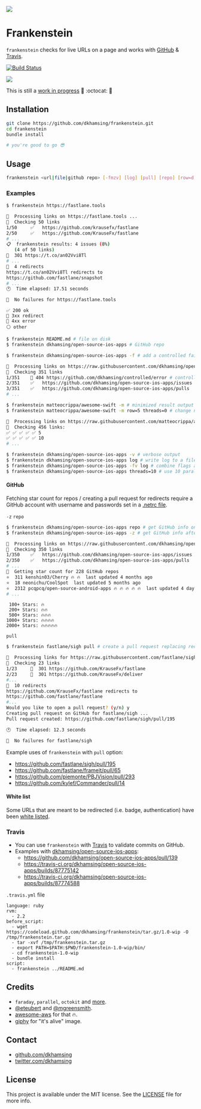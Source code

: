 ![](assets/its-alive.gif)

# Frankenstein

`frankenstein` checks for live URLs on a page and works with [GitHub](#github) & [Travis](#travis).

[![Build Status](https://travis-ci.org/dkhamsing/frankenstein.svg)](https://travis-ci.org/dkhamsing/frankenstein)

![](assets/demo.gif)

This is still a [work in progress](https://github.com/dkhamsing/frankenstein/issues/1) :runner: :octocat: :construction_worker:

## Installation

``` bash
git clone https://github.com/dkhamsing/frankenstein.git
cd frankenstein
bundle install

# you're good to go 😎
```

## Usage

``` bash
frankenstein <url|file|github repo> [-fmzv] [log] [pull] [repo] [row=d] [threads=d]
```

### Examples

``` bash
$ frankenstein https://fastlane.tools

🏃  Processing links on https://fastlane.tools ...
🔎  Checking 50 links
1/50 	 ✅   https://github.com/krausefx/fastlane
2/50 	 ✅   https://github.com/KrauseFx/fastlane
# ...
📋  frankenstein results: 4 issues (8%)
   (4 of 50 links)
🔶  301 https://t.co/an02Vvi8Tl
# ...
🔶  4 redirects
https://t.co/an02Vvi8Tl redirects to
https://github.com/fastlane/snapshot
# ...
🕐  Time elapsed: 17.51 seconds

🏃  No failures for https://fastlane.tools
```

```
✅ 200 ok
🔶 3xx redirect
🔴 4xx error
⚪ other
```

``` bash
$ frankenstein README.md # file on disk
$ frankenstein dkhamsing/open-source-ios-apps # GitHub repo
```

``` bash
$ frankenstein dkhamsing/open-source-ios-apps -f # add a controlled failure

🏃  Processing links on https://raw.githubusercontent.com/dkhamsing/open-source-ios-apps/master/README.md ...
🔎  Checking 351 links
1/351 	 🔴 404 https://github.com/dkhamsing/controlled/error # controlled failure
2/351 	 ✅   https://github.com/dkhamsing/open-source-ios-apps/issues
3/351 	 ✅   https://github.com/dkhamsing/open-source-ios-apps/pulls
# ...
```

``` bash
$ frankenstein matteocrippa/awesome-swift -m # minimized result output
$ frankenstein matteocrippa/awesome-swift -m row=5 threads=0 # change number of items per row (10 is the default, row option requires threads=0)

🏃  Processing links on https://raw.githubusercontent.com/matteocrippa/awesome-swift/master/README.md ...
🔎  Checking 456 links:
✅ ✅ ✅ ✅ ✅ 5
✅ ✅ ✅ ✅ ✅ 10
# ...
```

``` bash
$ frankenstein dkhamsing/open-source-ios-apps -v # verbose output
$ frankenstein dkhamsing/open-source-ios-apps log # write log to a file named franken_log
$ frankenstein dkhamsing/open-source-ios-apps -fv log # combine flags and options (flags have to be ahead of options)
$ frankenstein dkhamsing/open-source-ios-apps threads=10 # use 10 parallel threads (the default is 5, use threads=0 to disable threading)
```

#### GitHub

Fetching star count for repos / creating a pull request for redirects require a GitHub account with username and passwords set in a [.netrc file](http://octokit.github.io/octokit.rb/#Using_a__netrc_file).

`-z` `repo`

``` bash
$ frankenstein dkhamsing/open-source-ios-apps repo # get GitHub info only and skip checking urls
$ frankenstein dkhamsing/open-source-ios-apps -z # get GitHub info after checking urls

🏃  Processing links on https://raw.githubusercontent.com/dkhamsing/open-source-ios-apps/master/README.md ...
🔎  Checking 350 links
1/350 	 ✅   https://github.com/dkhamsing/open-source-ios-apps/issues
2/350 	 ✅   https://github.com/dkhamsing/open-source-ios-apps/pulls
# ...
🔎  Getting star count for 228 GitHub repos
⭐️  311 kenshin03/Cherry 🔥 🔥  last updated 4 months ago
⭐️  18 neonichu/CoolSpot  last updated 5 months ago
⭐️  2312 pcqpcq/open-source-android-apps 🔥 🔥 🔥 🔥 🔥  last updated 4 days ago
# ...
```

```
 100+ Stars: 🔥
 200+ Stars: 🔥🔥
 500+ Stars: 🔥🔥🔥
1000+ Stars: 🔥🔥🔥🔥
2000+ Stars: 🔥🔥🔥🔥🔥
```

`pull`

``` bash
$ frankenstein fastlane/sigh pull # create a pull request replacing redirects

🏃  Processing links for https://raw.githubusercontent.com/fastlane/sigh/master/README.md ...
🔎  Checking 23 links
1/23 	 🔶  301 https://github.com/KrauseFx/fastlane
2/23 	 🔶  301 https://github.com/KrauseFx/deliver
#...
🔶  10 redirects
https://github.com/KrauseFx/fastlane redirects to
https://github.com/fastlane/fastlane
#...
Would you like to open a pull request? (y/n) y
Creating pull request on GitHub for fastlane/sigh ...
Pull request created: https://github.com/fastlane/sigh/pull/195

🕐  Time elapsed: 12.3 seconds

🏃  No failures for fastlane/sigh
```

Example uses of `frankenstein` with `pull` option:

- https://github.com/fastlane/sigh/pull/195
- https://github.com/fastlane/frameit/pull/65
- https://github.com/piemonte/PBJVision/pull/293
- https://github.com/kylef/Commander/pull/14

#### White list

Some URLs that are meant to be redirected (i.e. badge, authentication) have been [white listed](lib/frankenstein/constants.rb).

### Travis

- You can use `frankenstein` with [Travis](https://travis-ci.org/) to validate commits on GitHub.
- Examples with [dkhamsing/open-source-ios-apps](https://github.com/dkhamsing/open-source-ios-apps):
  - https://github.com/dkhamsing/open-source-ios-apps/pull/139
  - https://travis-ci.org/dkhamsing/open-source-ios-apps/builds/87775142
  - https://travis-ci.org/dkhamsing/open-source-ios-apps/builds/87774588

`.travis.yml` file

```
language: ruby
rvm:
  - 2.2
before_script:
  - wget https://codeload.github.com/dkhamsing/frankenstein/tar.gz/1.0-wip -O /tmp/frankenstein.tar.gz
  - tar -xvf /tmp/frankenstein.tar.gz
  - export PATH=$PATH:$PWD/frankenstein-1.0-wip/bin/
  - cd frankenstein-1.0-wip
  - bundle install
script:  
  - frankenstein ../README.md
```

## Credits

- `faraday`, `parallel`, `octokit` and [more](lib/frankenstein.rb).
- [@eteubert](http://stackoverflow.com/questions/5532362/how-do-i-get-the-destination-url-of-a-shortened-url-using-ruby/20818142#20818142) and [@mgreensmith](http://mattgreensmith.net/2013/08/08/commit-directly-to-github-via-api-with-octokit/).
- [awesome-aws](https://github.com/donnemartin/awesome-aws) for that 🔥.
- [giphy](http://giphy.com/gifs/2MMB4JT8lokbS) for "it's alive" image.

## Contact

- [github.com/dkhamsing](https://github.com/dkhamsing)
- [twitter.com/dkhamsing](https://twitter.com/dkhamsing)

## License

This project is available under the MIT license. See the [LICENSE](LICENSE) file for more info.
